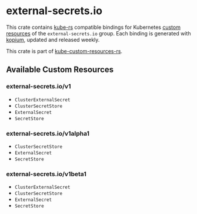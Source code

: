 <!--
SPDX-FileCopyrightText: The kube-custom-resources-rs Authors
SPDX-License-Identifier: 0BSD
 -->

# external-secrets.io

This crate contains [kube-rs](https://kube.rs/) compatible bindings for Kubernetes [custom resources](https://kubernetes.io/docs/tasks/extend-kubernetes/custom-resources/custom-resource-definitions/) of the `external-secrets.io` group. Each binding is generated with [kopium](https://github.com/kube-rs/kopium), updated and released weekly.

This crate is part of [kube-custom-resources-rs](https://github.com/metio/kube-custom-resources-rs).

## Available Custom Resources

### external-secrets.io/v1
- `ClusterExternalSecret`
- `ClusterSecretStore`
- `ExternalSecret`
- `SecretStore`
### external-secrets.io/v1alpha1
- `ClusterSecretStore`
- `ExternalSecret`
- `SecretStore`
### external-secrets.io/v1beta1
- `ClusterExternalSecret`
- `ClusterSecretStore`
- `ExternalSecret`
- `SecretStore`
